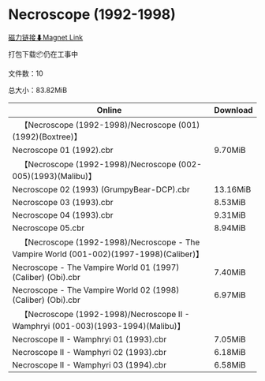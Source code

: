 # Necroscope (1992-1998)

[磁力链接⬇Magnet Link](magnet:?xt=urn:btih:2c05a8e242b56606808652520bb012bf5b61d118&dn=Necroscope%20%281992-1998%29)

打包下载📦仍在工事中

文件数：10

总大小：83.82MiB

Online | Download
--- | ---
&emsp;【Necroscope (1992-1998)/Necroscope (001)(1992)(Boxtree)】 | 
Necroscope 01 (1992).cbr | 9.70MiB
&emsp;【Necroscope (1992-1998)/Necroscope (002-005)(1993)(Malibu)】 | 
Necroscope 02 (1993) (GrumpyBear-DCP).cbr | 13.16MiB
Necroscope 03 (1993).cbr | 8.53MiB
Necroscope 04 (1993).cbr | 9.31MiB
Necroscope 05.cbr | 8.94MiB
&emsp;【Necroscope (1992-1998)/Necroscope - The Vampire World (001-002)(1997-1998)(Caliber)】 | 
Necroscope - The Vampire World 01 (1997) (Caliber) (Obi).cbr | 7.40MiB
Necroscope - The Vampire World 02 (1998) (Caliber) (Obi).cbr | 6.97MiB
&emsp;【Necroscope (1992-1998)/Necroscope II - Wamphryi (001-003)(1993-1994)(Malibu)】 | 
Necroscope II - Wamphryi 01 (1993).cbr | 7.05MiB
Necroscope II - Wamphyri 02 (1993).cbr | 6.18MiB
Necroscope II - Wamphyri 03 (1994).cbr | 6.58MiB
